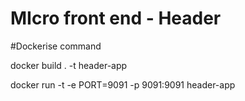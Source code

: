# MIcro front end - Header
#Dockerise command

docker build . -t header-app

docker run -t -e PORT=9091 -p 9091:9091 header-app